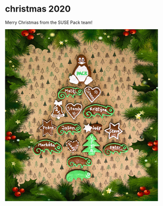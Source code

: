# christmas 2020
Merry Christmas from the SUSE Pack team!

![](merry_christmas_from_pack_team.jpeg?=1024x)

